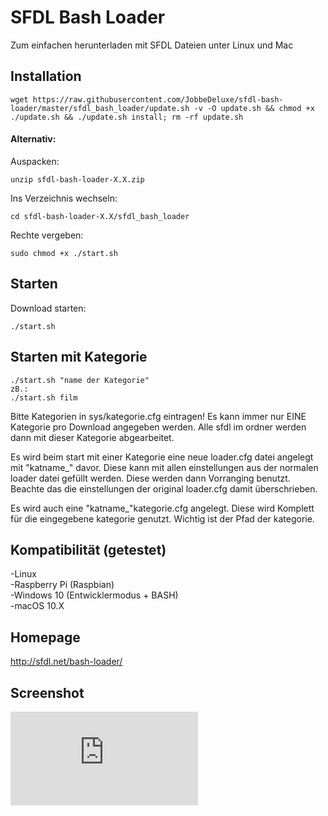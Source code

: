# SFDL Bash Loader

Zum einfachen herunterladen mit SFDL Dateien unter Linux und Mac

## Installation

```
wget https://raw.githubusercontent.com/JobbeDeluxe/sfdl-bash-loader/master/sfdl_bash_loader/update.sh -v -O update.sh && chmod +x ./update.sh && ./update.sh install; rm -rf update.sh
```

#### Alternativ:
Auspacken: 
```
unzip sfdl-bash-loader-X.X.zip
```
Ins Verzeichnis wechseln: 
```
cd sfdl-bash-loader-X.X/sfdl_bash_loader  
```

Rechte vergeben: 
```
sudo chmod +x ./start.sh 
```

## Starten
Download starten: 
```
./start.sh
```
## Starten mit Kategorie
```
./start.sh "name der Kategorie"
zB.:
./start.sh film
```
Bitte Kategorien in sys/kategorie.cfg eintragen!
Es kann immer nur EINE Kategorie pro Download angegeben werden. Alle sfdl im ordner werden dann mit dieser Kategorie abgearbeitet.

Es wird beim start mit einer Kategorie eine neue loader.cfg datei angelegt mit "katname_" davor. Diese kann mit allen einstellungen aus der normalen loader datei gefüllt werden. Diese werden dann Vorranging benutzt. Beachte das die einstellungen der original loader.cfg damit überschrieben.

Es wird auch eine "katname_"kategorie.cfg angelegt. Diese wird Komplett für die eingegebene kategorie genutzt. Wichtig ist der Pfad der kategorie.


## Kompatibilität (getestet)
-Linux  
-Raspberry Pi (Raspbian)  
-Windows 10 (Entwicklermodus + BASH)  
-macOS 10.X 

## Homepage
http://sfdl.net/bash-loader/

## Screenshot
![Vorschau](https://www1.xup.in/exec/ximg.php?fid=38443306)
